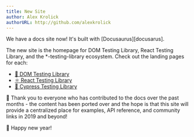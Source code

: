 ```yaml
---
title: New Site
author: Alex Krolick
authorURL: http://github.com/alexkrolick
---
```


We have a docs site now! It's built with [Docusaurus][docusarus].

<!--truncate-->

The new site is the homepage for DOM Testing Library, React Testing Library, and
the \*-testing-library ecosystem. Check out the landing pages for each:

- [🐙 DOM Testing Library][dtl]
- [⚛️ React Testing Library][rtl]
- [🌲 Cypress Testing Library][ctl]

💯 Thank you to everyone who has contributed to the docs over the past months -
the content has been ported over and the hope is that this site will provide a
centralized place for examples, API reference, and community links in 2019 and
beyond!

🎉 Happy new year!

[docusaurus]: https://docusaurus.io
[dtl]: /
[rtl]: /react
[ctl]: /cypress
